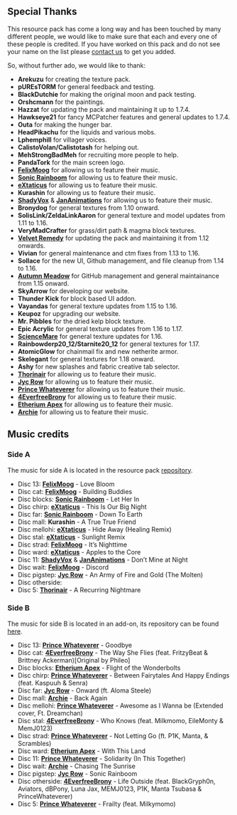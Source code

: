 ## Special Thanks

This resource pack has come a long way and has been touched by many different people, we would like to make sure that each and every one of these people is credited. If you have worked on this pack and do not see your name on the list please [contact us][email] to get you added.

So, without further ado, we would like to thank:

- **Arekuzu** for creating the texture pack.
- **pUREsTORM** for general feedback and testing.
- **BlackDutchie** for making the original moon and pack testing.
- **Orshcmann** for the paintings.
- **Hazzat** for updating the pack and maintaining it up to 1.7.4.
- **Hawkseye21** for fancy MCPatcher features and general updates to 1.7.4.
- **Outa** for making the hunger bar.
- **HeadPikachu** for the liquids and various mobs.
- **Lphemphill** for villager voices.
- **CalistoVolan/Calistotash** for helping out.
- **MehStrongBadMeh** for recruiting more people to help.
- **PandaTork** for the main screen logo.
- **[FelixMoog]** for allowing us to feature their music.
- **[Sonic Rainboom]** for allowing us to feature their music.
- **[eXtaticus]** for allowing us to feature their music.
- **Kurashin** for allowing us to feature their music.
- **[ShadyVox]** & **[JanAnimations]** for allowing us to feature their music.
- **Bronydog** for general textures from 1.10 onward.
- **SolisLink/ZeldaLinkAaron** for general texture and model updates from 1.11 to 1.16.
- **VeryMadCrafter** for grass/dirt path & magma block textures.
- **[Velvet Remedy]** for updating the pack and maintaining it from 1.12 onwards.
- **Vivian** for general maintenance and ctm fixes from 1.13 to 1.16.
- **Sollace** for the new UI, Github management, and file cleanup from 1.14 to 1.16.
- **[Autumn Meadow]** for GitHub management and general maintainance from 1.15 onward.
- **SkyArrow** for developing our website.
- **Thunder Kick** for block based UI addon.
- **Vayandas** for general texture updates from 1.15 to 1.16.
- **Keupoz** for upgrading our website.
- **Mr. Pibbles** for the dried kelp block texture.
- **Epic Acrylic** for general texture updates from 1.16 to 1.17.
- **[ScienceMare]** for general texture updates for 1.16.
- **Rainbowderp20_12/Starnite20_12** for general textures for 1.17.
- **AtomicGlow** for chainmail fix and new netherite armor.
- **Skelegant** for general textures for 1.18 onward.
- **Ashy** for new splashes and fabric creative tab selector.
- **[Thorinair]** for allowing us to feature their music.
- **[Jyc Row]** for allowing us to feature their music.
- **[Prince Whateverer]** for allowing us to feature their music.
- **[4EverfreeBrony]** for allowing us to feature their music.
- **[Etherium Apex]** for allowing us to feature their music.
- **[Archie]** for allowing us to feature their music.

## Music credits

### Side A

The music for side A is located in the resource pack [repository][base repo].

- Disc 13: **[FelixMoog]** - Love Bloom
- Disc cat: **[FelixMoog]** - Building Buddies
- Disc blocks: **[Sonic Rainboom]** - Let Her In
- Disc chirp: **[eXtaticus]** - This Is Our Big Night
- Disc far: **[Sonic Rainboom]** - Down To Earth
- Disc mall: **Kurashin** - A True True Friend
- Disc mellohi: **[eXtaticus]** - Hide Away (Healing Remix)
- Disc stal: **[eXtaticus]** - Sunlight Remix
- Disc strad: **[FelixMoog]** - It’s Nighttime
- Disc ward: **[eXtaticus]** - Apples to the Core
- Disc 11: **[ShadyVox]** & **[JanAnimations]** - Don’t Mine at Night
- Disc wait: **[FelixMoog]** - Discord
- Disc pigstep: **[Jyc Row]** - An Army of Fire and Gold (The Molten)
- Disc otherside:
- Disc 5: **[Thorinair]** - A Recurring Nightmare

### Side B

The music for side B is located in an add-on, its repository can be found [here][side b].

- Disc 13: **[Prince Whateverer]** - Goodbye
- Disc cat: **[4EverfreeBrony]** - The Way She Flies (feat. FritzyBeat & Brittney Ackerman)[Original by Phileo]
- Disc blocks: **[Etherium Apex]** - Flight of the Wonderbolts
- Disc chirp: **[Prince Whateverer]** - Between Fairytales And Happy Endings (feat. Kaspuuh & Senra)
- Disc far: **[Jyc Row]** - Onward (ft. Aloma Steele)
- Disc mall: **[Archie]** - Back Again
- Disc mellohi: **[Prince Whateverer]** - Awesome as I Wanna be (Extended cover, Ft. Dreamchan)
- Disc stal: **[4EverfreeBrony]** - Who Knows (feat. Milkmomo, EileMonty & MemJ0123)
- Disc strad: **[Prince Whateverer]** - Not Letting Go (ft. P1K, Manta, & Scrambles)
- Disc ward: **[Etherium Apex]** - With This Land
- Disc 11: **[Prince Whateverer]** - Solidarity (In This Together)
- Disc wait: **[Archie]** - Chasing The Sunrise
- Disc pigstep: **[Jyc Row]** - Sonic Rainboom
- Disc otherside: **[4EverfreeBrony]** - Life Outside (feat. BlackGryph0n, Aviators, dBPony, Luna Jax, MEMJ0123, P1K, Manta Tsubasa & PrinceWhateverer)
- Disc 5: **[Prince Whateverer]** - Frailty (feat. Milkymomo)

[base repo]: https://github.com/Love-and-Tolerance/Love-and-Tolerance "github"
[velvet remedy]: https://github.com/velvetremedy/ "github"
[autumn meadow]: https://github.com/autumnblazey/ "github"
[email]: mailto:contact@love-tolerance.com
[sciencemare]: https://steamcommunity.com/profiles/76561198850316221/ "steam"
[side b]: https://github.com/Love-and-Tolerance/Music-side-B "github"
[felixmoog]: https://felixmoog.bandcamp.com/
[sonic rainboom]: https://jexpsytrance.bandcamp.com/ "bandcamp"
[extaticus]: https://www.youtube.com/user/Extaticus "youtube"
[shadyvox]: https://shadyvox.bandcamp.com/ "bandcamp"
[jananimations]: https://www.youtube.com/user/jananimationstudios "youtube"
[thorinair]: https://thorinair.bandcamp.com/ "bandcamp"
[prince whateverer]: https://princewhateverer.bandcamp.com/ "bandcamp"
[4everfreebrony]: https://4everfreebrony.bandcamp.com/ "bandcamp"
[etherium apex]: https://etheriumapex.bandcamp.com/ "bandcamp"
[jyc row]: https://jycrow.bandcamp.com/ "bandcamp"
[archie]: https://mrarchie.bandcamp.com/ "bandcamp"
